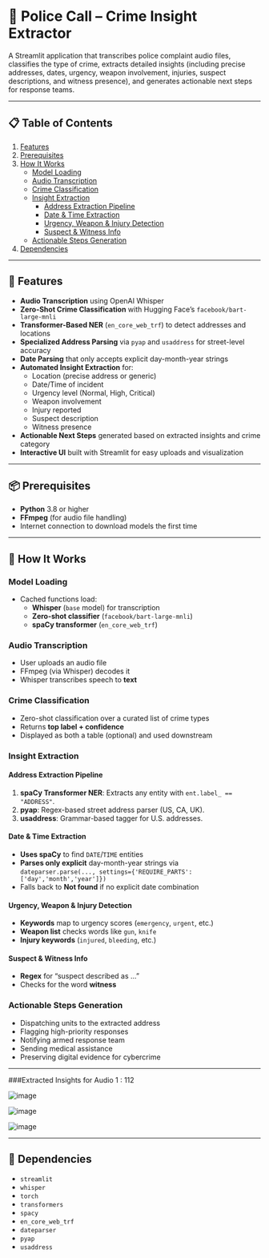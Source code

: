 # 🚨 Police Call – Crime Insight Extractor

A Streamlit application that transcribes police complaint audio files, classifies the type of crime, extracts detailed insights (including precise addresses, dates, urgency, weapon involvement, injuries, suspect descriptions, and witness presence), and generates actionable next steps for response teams.

---

## 📋 Table of Contents

1. [Features](#features)  
2. [Prerequisites](#prerequisites)  
3. [How It Works](#how-it-works)  
   - [Model Loading](#model-loading)  
   - [Audio Transcription](#audio-transcription)  
   - [Crime Classification](#crime-classification)  
   - [Insight Extraction](#insight-extraction)  
     - [Address Extraction Pipeline](#address-extraction-pipeline)  
     - [Date & Time Extraction](#date--time-extraction)  
     - [Urgency, Weapon & Injury Detection](#urgency-weapon--injury-detection)  
     - [Suspect & Witness Info](#suspect--witness-info)  
   - [Actionable Steps Generation](#actionable-steps-generation)  
4. [Dependencies](#dependencies)  


---

## 🔑 Features

- **Audio Transcription** using OpenAI Whisper  
- **Zero-Shot Crime Classification** with Hugging Face’s `facebook/bart-large-mnli`  
- **Transformer-Based NER** (`en_core_web_trf`) to detect addresses and locations  
- **Specialized Address Parsing** via `pyap` and `usaddress` for street-level accuracy  
- **Date Parsing** that only accepts explicit day-month-year strings  
- **Automated Insight Extraction** for:  
  - Location (precise address or generic)  
  - Date/Time of incident  
  - Urgency level (Normal, High, Critical)  
  - Weapon involvement  
  - Injury reported  
  - Suspect description  
  - Witness presence  
- **Actionable Next Steps** generated based on extracted insights and crime category  
- **Interactive UI** built with Streamlit for easy uploads and visualization  

---

## 📦 Prerequisites

- **Python** 3.8 or higher  
- **FFmpeg** (for audio file handling)  
- Internet connection to download models the first time  

---

## 🧠 How It Works

### Model Loading
- Cached functions load:  
  - **Whisper** (`base` model) for transcription  
  - **Zero-shot classifier** (`facebook/bart-large-mnli`)  
  - **spaCy transformer** (`en_core_web_trf`)  

### Audio Transcription
- User uploads an audio file  
- FFmpeg (via Whisper) decodes it  
- Whisper transcribes speech to **text**  

### Crime Classification
- Zero-shot classification over a curated list of crime types  
- Returns **top label + confidence**  
- Displayed as both a table (optional) and used downstream  

### Insight Extraction

#### Address Extraction Pipeline
1. **spaCy Transformer NER**: Extracts any entity with `ent.label_ == "ADDRESS"`.  
2. **pyap**: Regex-based street address parser (US, CA, UK).  
3. **usaddress**: Grammar-based tagger for U.S. addresses.  

#### Date & Time Extraction
- **Uses spaCy** to find `DATE`/`TIME` entities  
- **Parses only explicit** day-month-year strings via  
  `dateparser.parse(..., settings={'REQUIRE_PARTS':['day','month','year']})`  
- Falls back to **Not found** if no explicit date combination  

#### Urgency, Weapon & Injury Detection
- **Keywords** map to urgency scores (`emergency`, `urgent`, etc.)  
- **Weapon list** checks words like `gun`, `knife`  
- **Injury keywords** (`injured`, `bleeding`, etc.)  

#### Suspect & Witness Info
- **Regex** for “suspect described as …”  
- Checks for the word **witness**  

### Actionable Steps Generation
- Dispatching units to the extracted address  
- Flagging high-priority responses  
- Notifying armed response team  
- Sending medical assistance  
- Preserving digital evidence for cybercrime  

---

###Extracted Insights for Audio 1 : 112

![image](https://github.com/user-attachments/assets/8295d38a-66c5-44b8-9b1d-d360c33b2aaf)

![image](https://github.com/user-attachments/assets/5473e0ce-6e51-448c-b4ae-15a89f959908)

![image](https://github.com/user-attachments/assets/82a3f825-d63f-4fd8-b1ac-3639e8697dee)



---

## 📜 Dependencies
- `streamlit`  
- `whisper`  
- `torch`  
- `transformers`  
- `spacy`  
- `en_core_web_trf`  
- `dateparser`  
- `pyap`  
- `usaddress`  

